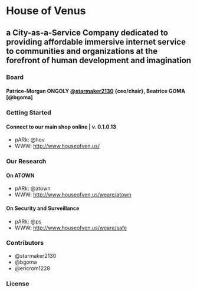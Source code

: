 # House of Venus
## a City-as-a-Service Company dedicated to providing affordable immersive internet service to communities and organizations at the forefront of human development and imagination
### Board
#### Patrice-Morgan ONGOLY [@starmaker2130](https://github.com/starmaker2130) {ceo/chair}, Beatrice GOMA [@bgoma] 

### Getting Started
#### Connect to our main shop online | v. 0.1.0.13

* pARk: @hov
* WWW: http://www.houseofven.us/

### Our Research
#### On ATOWN

* pARk: @atown
* WWW: http://www.houseofven.us/weare/atown

#### On Security and Surveillance

* pARk: @ps
* WWW: http://www.houseofven.us/weare/safe

### Contributors

* @starmaker2130
* @bgoma
* @ericrom1228

### License
